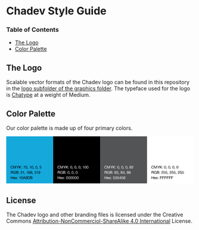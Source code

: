 # Chadev Style Guide

### Table of Contents

* [The Logo](#the-logo)
* [Color Palette](#color-palette)

## The Logo

Scalable vector formats of the Chadev logo can be found in this repository in the [logo subfolder of the graphics folder](https://github.com/chadev/style-guide/tree/master/Graphics/Logo). The typeface used for the logo is [Chatype](http://chatype.com) at a weight of Medium.

## Color Palette

Our color palette is made up of four primary colors. 

[![Chadev Colors](https://raw.githubusercontent.com/chadev/style-guide/master/Graphics/Colors/Colors.png)](https://github.com/chadev/style-guide/tree/master/Graphics/Colors)


## License

The Chadev logo and other branding files is licensed under the Creative Commons
[Attribution-NonCommerciol-ShareAlike 4.0
International](http://creativecommons.org/licenses/by-nc-sa/4.0/) License.
